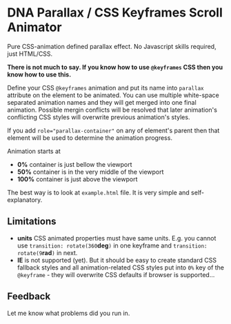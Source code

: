 # DNA Parallax / CSS Keyframes Scroll Animator
Pure CSS-animation defined parallax effect. No Javascript skills required, just HTML/CSS.

**There is not much to say. If you know how to use `@keyframes` CSS then you know how to use this.**

Define your CSS `@keyframes` animation and put its name into `parallax` attribute on the element to be animated. You can use multiple white-space separated animation names and they will get merged into one final animation. Possible mergin conflicts will be resolved that later animation's conflicting CSS styles will overwrite previous animation's styles.

If you add `role="parallax-container"` on any of element's parent then that element will be used to determine the animation progress.

Animation starts at
* **0%** container is just bellow the viewport
* **50%** container is in the very middle of the viewport
* **100%** container is just above the viewport

The best way is to look at `example.html` file. It is very simple and self-explanatory.

## Limitations
* **units** CSS animated properties must have same units. E.g. you cannot use `transition: rotate(360`**deg**`)` in one keyframe and `transition: rotate(9`**rad**`)` in next.
* **IE** is not supported (yet). But it should be easy to create standard CSS fallback styles and all animation-related CSS styles put into `0%` key of the `@keyframe` - they will overwrite CSS defaults if browser is supported...

## Feedback
Let me know what problems did you run in.
